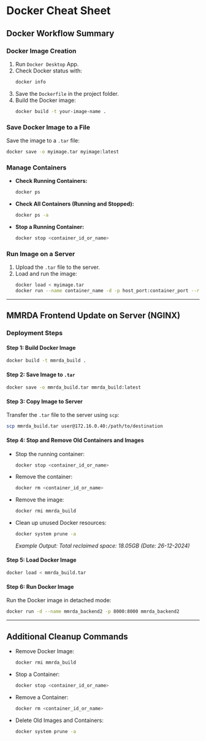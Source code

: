 # Docker Cheat Sheet

## Docker Workflow Summary

### Docker Image Creation
1. Run `Docker Desktop` App.
2. Check Docker status with:
   ```bash
   docker info
   ```
3. Save the `Dockerfile` in the project folder.
4. Build the Docker image:
   ```bash
   docker build -t your-image-name .
   ```

### Save Docker Image to a File
Save the image to a `.tar` file:
```bash
docker save -o myimage.tar myimage:latest
```

### Manage Containers
- **Check Running Containers:**
   ```bash
   docker ps
   ```
- **Check All Containers (Running and Stopped):**
   ```bash
   docker ps -a
   ```
- **Stop a Running Container:**
   ```bash
   docker stop <container_id_or_name>
   ```

### Run Image on a Server
1. Upload the `.tar` file to the server.
2. Load and run the image:
   ```bash
   docker load < myimage.tar
   docker run --name container_name -d -p host_port:container_port --restart unless-stopped image_name:latest
   ```

---

## MMRDA Frontend Update on Server (NGINX)

### Deployment Steps

#### Step 1: Build Docker Image
```bash
docker build -t mmrda_build .
```

#### Step 2: Save Image to `.tar`
```bash
docker save -o mmrda_build.tar mmrda_build:latest
```

#### Step 3: Copy Image to Server
Transfer the `.tar` file to the server using `scp`:
```bash
scp mmrda_build.tar user@172.16.0.40:/path/to/destination
```

#### Step 4: Stop and Remove Old Containers and Images
- Stop the running container:
   ```bash
   docker stop <container_id_or_name>
   ```
- Remove the container:
   ```bash
   docker rm <container_id_or_name>
   ```
- Remove the image:
   ```bash
   docker rmi mmrda_build
   ```
- Clean up unused Docker resources:
   ```bash
   docker system prune -a
   ```
   *Example Output: Total reclaimed space: 18.05GB (Date: 26-12-2024)*

#### Step 5: Load Docker Image
```bash
docker load < mmrda_build.tar
```

#### Step 6: Run Docker Image
Run the Docker image in detached mode:
```bash
docker run -d --name mmrda_backend2 -p 8000:8000 mmrda_backend2
```

---

## Additional Cleanup Commands

- Remove Docker Image:
   ```bash
   docker rmi mmrda_build
   ```
- Stop a Container:
   ```bash
   docker stop <container_id_or_name>
   ```
- Remove a Container:
   ```bash
   docker rm <container_id_or_name>
   ```
- Delete Old Images and Containers:
   ```bash
   docker system prune -a
   ```


